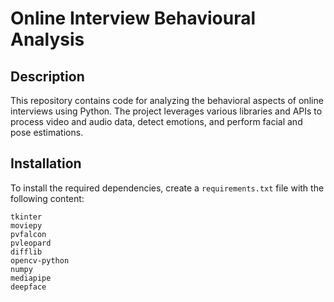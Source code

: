 # Online Interview Behavioural Analysis

## Description
This repository contains code for analyzing the behavioral aspects of online interviews using Python. The project leverages various libraries and APIs to process video and audio data, detect emotions, and perform facial and pose estimations.

## Installation
To install the required dependencies, create a `requirements.txt` file with the following content:

```plaintext
tkinter
moviepy
pvfalcon
pvleopard
difflib
opencv-python
numpy
mediapipe
deepface
